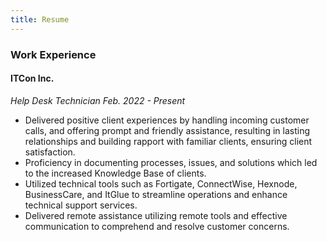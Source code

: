 ```yaml
---
title: Resume
---
```

### Work Experience
#### ITCon Inc.
*Help Desk Technician*
*Feb. 2022 - Present*

- Delivered positive client experiences by handling incoming customer calls, and offering prompt and friendly assistance, resulting in lasting relationships and building rapport with familiar clients, ensuring client satisfaction.
- Proficiency in documenting processes, issues, and solutions which led to the increased Knowledge Base of clients.
- Utilized technical tools such as Fortigate, ConnectWise, Hexnode, BusinessCare, and ItGlue to streamline operations and enhance technical support services.
- Delivered remote assistance utilizing remote tools and effective communication to comprehend and resolve customer concerns.